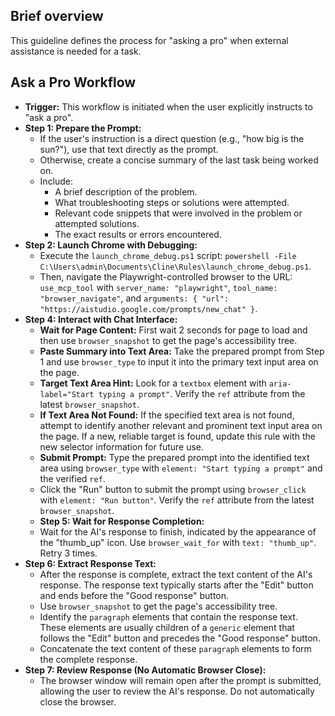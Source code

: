## Brief overview
This guideline defines the process for "asking a pro" when external assistance is needed for a task.

## Ask a Pro Workflow
-   **Trigger:** This workflow is initiated when the user explicitly instructs to "ask a pro".
-   **Step 1: Prepare the Prompt:**
    -   If the user's instruction is a direct question (e.g., "how big is the sun?"), use that text directly as the prompt.
    -   Otherwise, create a concise summary of the last task being worked on.
    -   Include:
        -   A brief description of the problem.
        -   What troubleshooting steps or solutions were attempted.
        -   Relevant code snippets that were involved in the problem or attempted solutions.
        -   The exact results or errors encountered.
-   **Step 2: Launch Chrome with Debugging:**
    -   Execute the `launch_chrome_debug.ps1` script: `powershell -File C:\Users\admin\Documents\Cline\Rules\launch_chrome_debug.ps1`.
    -   Then, navigate the Playwright-controlled browser to the URL: `use_mcp_tool` with `server_name: "playwright"`, `tool_name: "browser_navigate"`, and `arguments: { "url": "https://aistudio.google.com/prompts/new_chat" }`.
-   **Step 4: Interact with Chat Interface:**
    -   **Wait for Page Content:** First wait 2 seconds for page to load and then use `browser_snapshot` to get the page's accessibility tree.
    -   **Paste Summary into Text Area:** Take the prepared prompt from Step 1 and use `browser_type` to input it into the primary text input area on the page.
    -   **Target Text Area Hint:** Look for a `textbox` element with `aria-label="Start typing a prompt"`. Verify the `ref` attribute from the latest `browser_snapshot`.
    -   **If Text Area Not Found:** If the specified text area is not found, attempt to identify another relevant and prominent text input area on the page. If a new, reliable target is found, update this rule with the new selector information for future use.
    -   **Submit Prompt:** Type the prepared prompt into the identified text area using `browser_type` with `element: "Start typing a prompt"` and the verified `ref`.
    -   Click the "Run" button to submit the prompt using `browser_click` with `element: "Run button"`. Verify the `ref` attribute from the latest `browser_snapshot`.
    -   **Step 5: Wait for Response Completion:**
    -   Wait for the AI's response to finish, indicated by the appearance of the "thumb_up" icon. Use `browser_wait_for` with `text: "thumb_up"`. Retry 3 times.
-   **Step 6: Extract Response Text:**
    -   After the response is complete, extract the text content of the AI's response. The response text typically starts after the "Edit" button and ends before the "Good response" button.
    -   Use `browser_snapshot` to get the page's accessibility tree.
    -   Identify the `paragraph` elements that contain the response text. These elements are usually children of a `generic` element that follows the "Edit" button and precedes the "Good response" button.
    -   Concatenate the text content of these `paragraph` elements to form the complete response.
-   **Step 7: Review Response (No Automatic Browser Close):**
    -   The browser window will remain open after the prompt is submitted, allowing the user to review the AI's response. Do not automatically close the browser.
